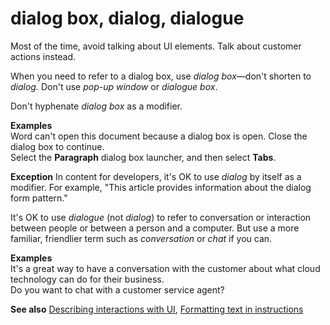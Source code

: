 # dialog box, dialog, dialogue

Most of the time, avoid talking about UI elements. Talk about customer actions instead.

When you need to refer to a dialog box, use *dialog box*—don't shorten to *dialog.* Don't use *pop-up window* or *dialogue box*.

Don't hyphenate *dialog box* as a modifier.

**Examples**  
Word can't open this document because a dialog box is open. Close the dialog box to continue.  
Select the **Paragraph** dialog box launcher, and then select **Tabs**.   

**Exception** In content for developers, it's OK to use *dialog* by itself as a modifier. For example, "This article provides information about the dialog form pattern."

It's OK to use *dialogue* (not *dialog*) to refer to conversation or interaction between people or between a person and a computer. But use a more familiar, friendlier term such as *conversation* or *chat* if you can.

**Examples**   
It's a great way to have a conversation with the customer about what cloud technology can do for their business.  
Do you want to chat with a customer service agent?

**See also** [Describing interactions with UI](~/procedures-instructions/describing-interactions-with-ui.md), [Formatting text in instructions](~/procedures-instructions/formatting-text-in-instructions.md)  
